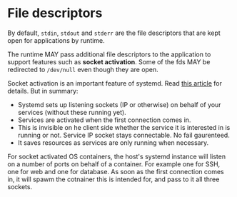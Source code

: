 # File descriptors

By default, `stdin`, `stdout` and `stderr` are the file descriptors that are kept open for applications by runtime.

The runtime MAY pass additional file descriptors to the application to support features such as **socket activation**. Some of the fds MAY be redirected to `/dev/null` even though they are open.

Socket activation is an important feature of systemd. Read [this article](http://0pointer.de/blog/projects/socket-activated-containers.html) for details. But in summary:

- Systemd sets up listening sockets (IP or otherwise) on behalf of your services (without these running yet).
- Services are activated when the first connection comes in.
- This is invisible on he client side whether the service it is interested in is running or not. Service IP socket stays connectable. No fail gaurenteed.
- It saves resources as services are only running when necessary.

For socket activated OS containers, the host's systemd instance will listen on a number of ports on behalf of a container. For example one for SSH, one for web and one for database. As soon as the first connection comes in, it will spawm the cotnainer this is intended for, and pass to it all three sockets.
